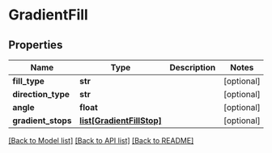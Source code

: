 # GradientFill

## Properties
Name | Type | Description | Notes
------------ | ------------- | ------------- | -------------
**fill_type** | **str** |  | [optional] 
**direction_type** | **str** |  | [optional] 
**angle** | **float** |  | [optional] 
**gradient_stops** | [**list[GradientFillStop]**](GradientFillStop.md) |  | [optional] 

[[Back to Model list]](../README.md#documentation-for-models) [[Back to API list]](../README.md#documentation-for-api-endpoints) [[Back to README]](../README.md)


